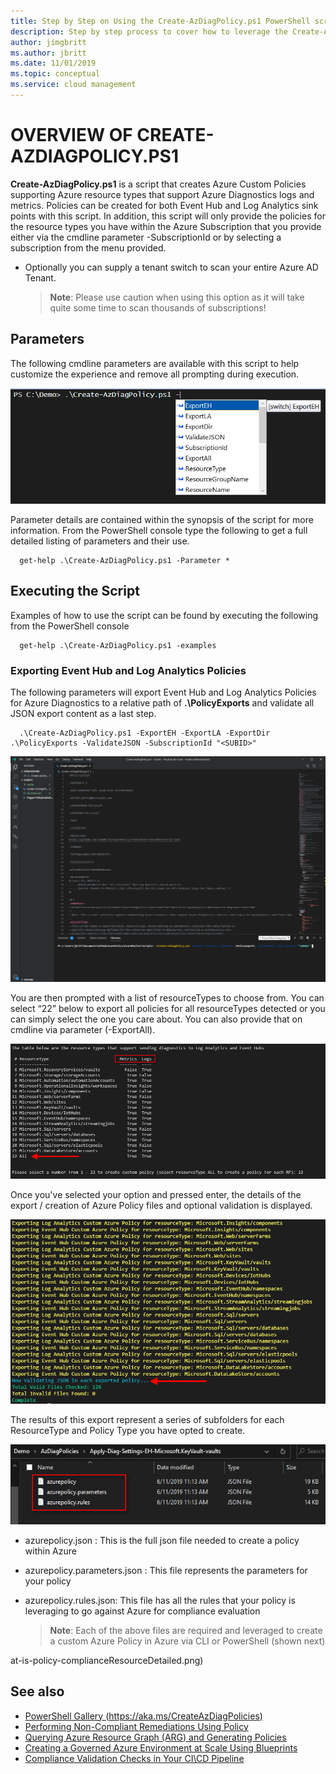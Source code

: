 ```yaml
---
title: Step by Step on Using the Create-AzDiagPolicy.ps1 PowerShell script
description: Step by step process to cover how to leverage the Create-AzDiagPolicy.ps1 to create Azure Diagnostic Policies supporitng Log Analytics and Event Hubs.
author: jimgbritt
ms.author: jbritt
ms.date: 11/01/2019
ms.topic: conceptual
ms.service: cloud management
---
```

# OVERVIEW OF CREATE-AZDIAGPOLICY.PS1

**Create-AzDiagPolicy.ps1** is a script that creates Azure Custom Policies supporting Azure resource types that support Azure Diagnostics logs and metrics.  Policies can be created for both Event Hub and Log Analytics sink points with this script.  In addition, this script will only provide the policies for the resource types you have within the Azure Subscription that you provide either via the cmdline parameter -SubscriptionId or by selecting a subscription from the menu provided.  

* Optionally you can supply a tenant switch to scan your entire Azure AD Tenant.  

    > **Note**:
    > Please use caution when using this option as it will take quite some time to scan thousands of subscriptions!


## Parameters
The following cmdline parameters are available with this script to help customize the experience and remove all prompting during execution.

![Parameters](./media/params.png)

Parameter details are contained within the synopsis of the script for more information. From the PowerShell console type the following to get a full detailed listing of parameters and their use.

```azurepowershell-interactive
  get-help .\Create-AzDiagPolicy.ps1 -Parameter * 
```
## Executing the Script
Examples of how to use the script can be found by executing the following from the PowerShell console

```azurepowershell-interactive
  get-help .\Create-AzDiagPolicy.ps1 -examples 
```
### Exporting Event Hub and Log Analytics Policies
The following parameters will export Event Hub and Log Analytics Policies for Azure Diagnostics to a relative path of **.\PolicyExports** and validate all JSON export content as a last step.
```azurepowershell-interactive
  .\Create-AzDiagPolicy.ps1 -ExportEH -ExportLA -ExportDir .\PolicyExports -ValidateJSON -SubscriptionId "<SUBID>"
```
![ScriptLaunch](./media/ScriptLaunch.png)

You are then prompted with a list of resourceTypes to choose from. You can select “22” below to export all policies for all resourceTypes detected or you can simply select the one you care about.  You can also provide that on cmdline via parameter (-ExportAll).

![Menu ResourceTypes](./media/menu-resourceTypes.png)

Once you've selected your option and pressed enter, the details of the export / creation of Azure Policy files and optional validation is displayed.

![Menu ResourceTypes](./media/results-scanned.png)

The results of this export represent a series of subfolders for each ResourceType and Policy Type you have opted to create.

![Menu ResourceTypes](./media/Export-Files.png)

- azurepolicy.json : This is the full json file needed to create a policy within Azure
- azurepolicy.parameters.json : This file represents the parameters for your policy 
- azurepolicy.rules.json: This file has all the rules that your policy is leveraging to go against Azure for compliance evaluation 

    > **Note**:
    > Each of the above files are required and leveraged to create a custom Azure Policy in Azure via CLI or PowerShell (shown next)


at-is-policy-complianceResourceDetailed.png)

## See also

- [PowerShell Gallery (https://aka.ms/CreateAzDiagPolicies)](https://aka.ms/CreateAzDiagPolicies)
- [Performing Non-Compliant Remediations Using Policy](./performing-non-compliant-remediations.md)
- [Querying Azure Resource Graph (ARG) and Generating Policies](./policies-with-resource-graph.md)
- [Creating a Governed Azure Environment at Scale Using Blueprints](./creating-a-governed-azure-environment.md)
- [Compliance Validation Checks in Your CI\CD Pipeline](./compliance-validation.md)